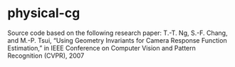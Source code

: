 # physical-cg
Source code based on the following research paper: T.-T. Ng, S.-F. Chang, and M.-P. Tsui, “Using Geometry Invariants for Camera Response Function Estimation,” in IEEE Conference on Computer Vision and Pattern Recognition (CVPR), 2007
